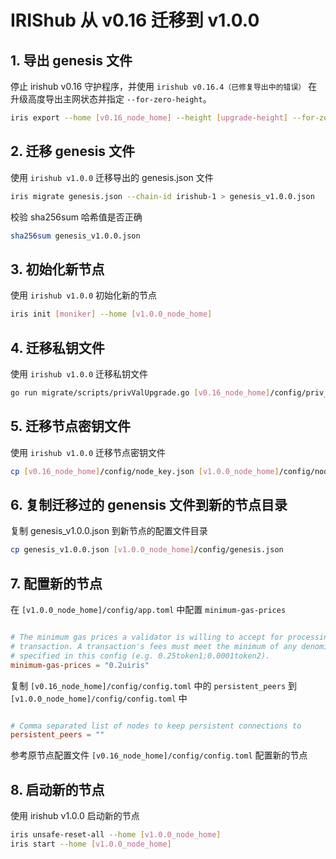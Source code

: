 # IRIShub 从 v0.16 迁移到 v1.0.0

## 1. 导出 genesis 文件

停止 irishub v0.16 守护程序，并使用 `irishub v0.16.4（已修复导出中的错误）` 在升级高度导出主网状态并指定 `--for-zero-height`。

```bash
iris export --home [v0.16_node_home] --height [upgrade-height] --for-zero-height
```

## 2. 迁移 genesis 文件

使用 `irishub v1.0.0` 迁移导出的 genesis.json 文件

```bash
iris migrate genesis.json --chain-id irishub-1 > genesis_v1.0.0.json
```

校验 sha256sum 哈希值是否正确

```bash
sha256sum genesis_v1.0.0.json
```

## 3. 初始化新节点

使用 `irishub v1.0.0` 初始化新的节点

```bash
iris init [moniker] --home [v1.0.0_node_home]
```

## 4. 迁移私钥文件

使用 `irishub v1.0.0` 迁移私钥文件

```bash
go run migrate/scripts/privValUpgrade.go [v0.16_node_home]/config/priv_validator.json [v1.0.0_node_home]/config/priv_validator_key.json [v1.0.0_node_home]/data/priv_validator_state.json
```

## 5. 迁移节点密钥文件

使用 `irishub v1.0.0` 迁移节点密钥文件

```bash
cp [v0.16_node_home]/config/node_key.json [v1.0.0_node_home]/config/node_key.json
```

## 6. 复制迁移过的 genensis 文件到新的节点目录

复制 genesis_v1.0.0.json 到新节点的配置文件目录

```bash
cp genesis_v1.0.0.json [v1.0.0_node_home]/config/genesis.json
```

## 7. 配置新的节点

在 `[v1.0.0_node_home]/config/app.toml` 中配置 `minimum-gas-prices`

```toml

# The minimum gas prices a validator is willing to accept for processing a
# transaction. A transaction's fees must meet the minimum of any denomination
# specified in this config (e.g. 0.25token1;0.0001token2).
minimum-gas-prices = "0.2uiris"

```

复制 `[v0.16_node_home]/config/config.toml` 中的 `persistent_peers` 到 `[v1.0.0_node_home]/config/config.toml` 中

```toml

# Comma separated list of nodes to keep persistent connections to
persistent_peers = ""

```

参考原节点配置文件 `[v0.16_node_home]/config/config.toml` 配置新的节点

## 8. 启动新的节点

使用 irishub v1.0.0 启动新的节点

```bash
iris unsafe-reset-all --home [v1.0.0_node_home]
iris start --home [v1.0.0_node_home]
```
